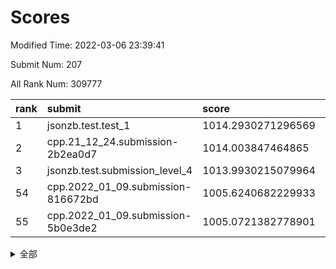 # Scores

Modified Time: 2022-03-06 23:39:41

Submit Num: 207

All Rank Num: 309777

| rank |               submit               |       score        |       sigma        | pk_num |
| :--- | :--------------------------------- | :----------------- | :----------------- | :----- |
| 1    | jsonzb.test.test_1                 | 1014.2930271296569 | 0.8570546554581223 | 5985   |
| 2    | cpp.21_12_24.submission-2b2ea0d7   | 1014.003847464865  | 0.8222759760814817 | 5982   |
| 3    | jsonzb.test.submission_level_4     | 1013.9930215079964 | 0.8072493900198797 | 5988   |
| 54   | cpp.2022_01_09.submission-816672bd | 1005.6240682229933 | 0.706397280134945  | 5989   |
| 55   | cpp.2022_01_09.submission-5b0e3de2 | 1005.0721382778901 | 0.7162304812123735 | 5989   |


<details>
<summary>全部</summary>

| rank |                 submit                 |       score        |       sigma        | pk_num |
| :--- | :------------------------------------- | :----------------- | :----------------- | :----- |
| 1    | jsonzb.test.test_1                     | 1014.2930271296569 | 0.8570546554581223 | 5985   |
| 2    | cpp.21_12_24.submission-2b2ea0d7       | 1014.003847464865  | 0.8222759760814817 | 5982   |
| 3    | jsonzb.test.submission_level_4         | 1013.9930215079964 | 0.8072493900198797 | 5988   |
| 4    | gobigger.level_3.submission_level_3_45 | 1011.1225699321059 | 0.7752490126065037 | 5985   |
| 5    | gobigger.level_3.submission_level_3_31 | 1011.0839276862027 | 0.744962426513761  | 5991   |
| 6    | gobigger.level_3.submission_level_3_32 | 1011.0074557971075 | 0.7786743134215431 | 5981   |
| 7    | gobigger.level_3.submission_level_3_46 | 1010.8550257896884 | 0.7634296251695379 | 5986   |
| 8    | gobigger.level_3.submission_level_3_4  | 1010.6836417997141 | 0.7900119685522866 | 5987   |
| 9    | gobigger.level_3.submission_level_3_38 | 1010.5275648548427 | 0.7378023432105979 | 5989   |
| 10   | gobigger.level_3.submission_level_3_0  | 1010.453474010542  | 0.7687197603725315 | 5979   |
| 11   | gobigger.level_3.submission_level_3_44 | 1010.4403551500077 | 0.7596108386198369 | 5983   |
| 12   | gobigger.level_3.submission_level_3_34 | 1010.3991525258925 | 0.7594750711747303 | 5986   |
| 13   | gobigger.level_3.submission_level_3_25 | 1010.398059167462  | 0.7862476999029493 | 5986   |
| 14   | gobigger.level_3.submission_level_3_22 | 1010.3715000874271 | 0.7574622172383219 | 5980   |
| 15   | gobigger.level_3.submission_level_3_19 | 1010.2742672839856 | 0.7538067063053456 | 5986   |
| 16   | gobigger.level_3.submission_level_3_47 | 1010.2247227310969 | 0.762191353375975  | 5983   |
| 17   | gobigger.level_3.submission_level_3_14 | 1010.1285544479983 | 0.7494069435757196 | 5988   |
| 18   | gobigger.level_3.submission_level_3_29 | 1010.106240973034  | 0.7589694523705047 | 5990   |
| 19   | gobigger.level_3.submission_level_3_20 | 1010.0749236603965 | 0.7552433324615895 | 5989   |
| 20   | gobigger.level_3.submission_level_3_2  | 1010.0664629889634 | 0.7408715377259987 | 5984   |
| 21   | gobigger.level_3.submission_level_3_23 | 1010.054410708572  | 0.7853231881855413 | 5983   |
| 22   | gobigger.level_3.submission_level_3_21 | 1010.0511785299931 | 0.7657711508532012 | 5985   |
| 23   | gobigger.level_3.submission_level_3_11 | 1009.933231000022  | 0.751133250525742  | 5982   |
| 24   | gobigger.level_3.submission_level_3_8  | 1009.9247529562829 | 0.7374587374299308 | 5983   |
| 25   | gobigger.level_3.submission_level_3_18 | 1009.9117178188552 | 0.7494320462755665 | 5987   |
| 26   | gobigger.level_3.submission_level_3_35 | 1009.8858802949895 | 0.7531228720500159 | 5991   |
| 27   | gobigger.level_3.submission_level_3_9  | 1009.8638505281599 | 0.7649784854374929 | 5985   |
| 28   | gobigger.level_3.submission_level_3_7  | 1009.8083617746661 | 0.7501804647874566 | 5992   |
| 29   | gobigger.level_3.submission_level_3_36 | 1009.7639319989835 | 0.7537189807467743 | 5986   |
| 30   | gobigger.level_3.submission_level_3_48 | 1009.7200570641035 | 0.7699362544382443 | 5988   |
| 31   | gobigger.level_3.submission_level_3_30 | 1009.6984479117314 | 0.762458004792802  | 5991   |
| 32   | gobigger.level_3.submission_level_3_27 | 1009.6458304613611 | 0.7600782210285408 | 5981   |
| 33   | gobigger.level_3.submission_level_3_43 | 1009.6114080205648 | 0.7567183535381198 | 5987   |
| 34   | gobigger.level_3.submission_level_3_26 | 1009.5955484742874 | 0.7541251388259074 | 5991   |
| 35   | gobigger.level_3.submission_level_3_15 | 1009.5640243701184 | 0.7503391716156993 | 5981   |
| 36   | gobigger.level_3.submission_level_3_49 | 1009.4726718421807 | 0.739179827642761  | 5993   |
| 37   | gobigger.level_3.submission_level_3_1  | 1009.4159417291476 | 0.7457515807622163 | 5983   |
| 38   | gobigger.level_3.submission_level_3_41 | 1009.4108962798854 | 0.7590548091008004 | 5985   |
| 39   | gobigger.level_3.submission_level_3_12 | 1009.3583633667798 | 0.7387101687262115 | 5986   |
| 40   | gobigger.level_3.submission_level_3_28 | 1009.3124148816975 | 0.7605759205343288 | 5987   |
| 41   | gobigger.level_3.submission_level_3_37 | 1009.3063592619104 | 0.7544465442094666 | 5986   |
| 42   | gobigger.level_3.submission_level_3_5  | 1009.0877375059738 | 0.7309754930662157 | 5987   |
| 43   | gobigger.level_3.submission_level_3_17 | 1009.0620534811367 | 0.7418478602809336 | 5989   |
| 44   | gobigger.level_3.submission_level_3_6  | 1008.9698069771331 | 0.7604925513543271 | 5985   |
| 45   | gobigger.level_3.submission_level_3_42 | 1008.8941485170019 | 0.7459994461705964 | 5988   |
| 46   | gobigger.level_3.submission_level_3_13 | 1008.7535947484145 | 0.7563676773186115 | 5984   |
| 47   | gobigger.level_3.submission_level_3_16 | 1008.7329433340026 | 0.7755663585561564 | 5988   |
| 48   | gobigger.level_3.submission_level_3_40 | 1008.6077386153528 | 0.751885182804664  | 5983   |
| 49   | gobigger.level_3.submission_level_3_39 | 1008.5717595750551 | 0.7521943831030466 | 5988   |
| 50   | gobigger.level_3.submission_level_3_10 | 1008.5591722718128 | 0.7283380234302708 | 5983   |
| 51   | gobigger.level_3.submission_level_3_33 | 1008.4924509679432 | 0.7382425227395221 | 5989   |
| 52   | gobigger.level_3.submission_level_3_24 | 1008.2047311766574 | 0.7326240837854304 | 5987   |
| 53   | gobigger.level_3.submission_level_3_3  | 1008.0078623089715 | 0.7334208416961425 | 5982   |
| 54   | cpp.2022_01_09.submission-816672bd     | 1005.6240682229933 | 0.706397280134945  | 5989   |
| 55   | cpp.2022_01_09.submission-5b0e3de2     | 1005.0721382778901 | 0.7162304812123735 | 5989   |
| 56   | gobigger.level_1.submission_level_1_4  | 1004.7344304175605 | 0.7312428841852411 | 5982   |
| 57   | gobigger.level_1.submission_level_1_36 | 1004.6478404453743 | 0.7233913602144216 | 5986   |
| 58   | gobigger.level_1.submission_level_1_9  | 1004.4534524123352 | 0.7152869115225988 | 5984   |
| 59   | gobigger.level_1.submission_level_1_12 | 1004.3957215279825 | 0.7160662728696819 | 5982   |
| 60   | gobigger.level_1.submission_level_1_3  | 1004.3291172842032 | 0.7162899523993583 | 5984   |
| 61   | gobigger.level_1.submission_level_1_34 | 1004.2523604122629 | 0.7195749695116177 | 5989   |
| 62   | gobigger.level_1.submission_level_1_48 | 1004.1386799556618 | 0.7097015065454668 | 5984   |
| 63   | gobigger.level_1.submission_level_1_20 | 1004.0660994657687 | 0.7177340173664707 | 5986   |
| 64   | gobigger.level_1.submission_level_1_32 | 1004.0334629695303 | 0.714524137165205  | 5985   |
| 65   | gobigger.level_1.submission_level_1_39 | 1004.0008788675921 | 0.7153004595408068 | 5988   |
| 66   | gobigger.level_1.submission_level_1_37 | 1003.9722342116667 | 0.7084655118565281 | 5987   |
| 67   | gobigger.level_1.submission_level_1_24 | 1003.9136135606452 | 0.7169076316746301 | 5991   |
| 68   | gobigger.level_1.submission_level_1_10 | 1003.8497957822565 | 0.7149336856099009 | 5996   |
| 69   | gobigger.level_1.submission_level_1_28 | 1003.785317732639  | 0.7146719867276281 | 5986   |
| 70   | gobigger.level_1.submission_level_1_41 | 1003.744819224439  | 0.714701737001458  | 5981   |
| 71   | gobigger.level_1.submission_level_1_46 | 1003.7228570334486 | 0.7079129653737237 | 5984   |
| 72   | gobigger.level_1.submission_level_1_6  | 1003.6569643835776 | 0.7134443037709197 | 5988   |
| 73   | gobigger.level_1.submission_level_1_2  | 1003.5447245548385 | 0.7234772218313399 | 5988   |
| 74   | gobigger.level_1.submission_level_1_42 | 1003.50378820549   | 0.7103330914708186 | 5989   |
| 75   | gobigger.level_1.submission_level_1_35 | 1003.4877285432217 | 0.726872485005617  | 5987   |
| 76   | gobigger.level_1.submission_level_1_16 | 1003.4199013550306 | 0.7123741679398417 | 5982   |
| 77   | gobigger.level_1.submission_level_1_14 | 1003.40925793858   | 0.7153668093596565 | 5984   |
| 78   | gobigger.level_1.submission_level_1_22 | 1003.3671191185949 | 0.7107318637202666 | 5981   |
| 79   | gobigger.level_1.submission_level_1_49 | 1003.2798828627767 | 0.7119794565412026 | 5983   |
| 80   | gobigger.level_1.submission_level_1_27 | 1003.225888172316  | 0.7111542402952836 | 5985   |
| 81   | gobigger.level_1.submission_level_1_33 | 1003.22576752725   | 0.7156850783272048 | 5989   |
| 82   | gobigger.level_1.submission_level_1_0  | 1003.1951970744489 | 0.7234890132122053 | 5987   |
| 83   | gobigger.level_1.submission_level_1_38 | 1003.1829131892649 | 0.7256380837565034 | 5988   |
| 84   | gobigger.level_1.submission_level_1_18 | 1003.0639489270001 | 0.7139231800132873 | 5988   |
| 85   | gobigger.level_1.submission_level_1_43 | 1003.0637226703201 | 0.7228968844086266 | 5982   |
| 86   | gobigger.level_1.submission_level_1_11 | 1003.032492786799  | 0.7220965058728073 | 5983   |
| 87   | gobigger.level_1.submission_level_1_45 | 1003.0320630070803 | 0.7080902173572218 | 5985   |
| 88   | gobigger.level_1.submission_level_1_5  | 1002.9682244246873 | 0.7187273721116029 | 5990   |
| 89   | gobigger.level_1.submission_level_1_19 | 1002.9648356541874 | 0.7159469266016053 | 5992   |
| 90   | gobigger.level_1.submission_level_1_25 | 1002.9215666517405 | 0.71633989154767   | 5981   |
| 91   | gobigger.level_1.submission_level_1_13 | 1002.9114195183054 | 0.7226114832419248 | 5986   |
| 92   | gobigger.level_1.submission_level_1_8  | 1002.853781213839  | 0.7134799375021631 | 5990   |
| 93   | gobigger.level_1.submission_level_1_21 | 1002.7911198947997 | 0.7148969728319123 | 5984   |
| 94   | gobigger.level_1.submission_level_1_1  | 1002.6983439279235 | 0.7170518700796743 | 5987   |
| 95   | gobigger.level_1.submission_level_1_23 | 1002.6857785567124 | 0.7151576797492794 | 5986   |
| 96   | gobigger.level_1.submission_level_1_30 | 1002.6260532900071 | 0.7208471364096538 | 5990   |
| 97   | gobigger.level_1.submission_level_1_15 | 1002.5646808364231 | 0.7157912567384438 | 5989   |
| 98   | gobigger.level_1.submission_level_1_7  | 1002.5149602395912 | 0.7137484405674466 | 5985   |
| 99   | gobigger.level_1.submission_level_1_44 | 1002.4654721707017 | 0.7197023017412388 | 5982   |
| 100  | gobigger.level_1.submission_level_1_31 | 1002.440176153092  | 0.7209569320855927 | 5988   |
| 101  | gobigger.level_1.submission_level_1_29 | 1002.4007069178923 | 0.7091142409411918 | 5987   |
| 102  | gobigger.level_1.submission_level_1_47 | 1002.3378515802204 | 0.7122069104594957 | 5985   |
| 103  | gobigger.level_1.submission_level_1_17 | 1002.1067153405984 | 0.7067045735842313 | 5984   |
| 104  | gobigger.level_1.submission_level_1_40 | 1001.7579886779183 | 0.7266206892067113 | 5985   |
| 105  | gobigger.level_1.submission_level_1_26 | 1001.2032517877351 | 0.7146473255271775 | 5992   |
| 106  | gobigger.random.submission_random_42   | 997.1666383661461  | 0.701611980771598  | 5985   |
| 107  | gobigger.random.submission_random_13   | 997.0788604684909  | 0.7121118253695798 | 5981   |
| 108  | gobigger.random.submission_random_26   | 997.0066860709844  | 0.6945022618830504 | 5988   |
| 109  | gobigger.random.submission_random_44   | 996.904175517368   | 0.7041119412595812 | 5990   |
| 110  | gobigger.random.submission_random_43   | 996.862330928701   | 0.7201050802019147 | 5986   |
| 111  | gobigger.random.submission_random_40   | 996.825306892067   | 0.7010079611957155 | 5985   |
| 112  | gobigger.random.submission_random_39   | 996.7263253816401  | 0.7152755164756955 | 5981   |
| 113  | gobigger.random.submission_random_1    | 996.7163624627419  | 0.7134409589872107 | 5982   |
| 114  | gobigger.random.submission_random_38   | 996.7139333918301  | 0.698847279481269  | 5987   |
| 115  | gobigger.random.submission_random_25   | 996.6034985122974  | 0.7088236042557162 | 5986   |
| 116  | gobigger.random.submission_random_10   | 996.5842779495023  | 0.7117857326972413 | 5987   |
| 117  | gobigger.random.submission_random_37   | 996.5129893391264  | 0.7245467287450974 | 5985   |
| 118  | gobigger.random.submission_random_36   | 996.4999296789922  | 0.701912685664195  | 5985   |
| 119  | gobigger.random.submission_random_6    | 996.4778994198408  | 0.708966319225051  | 5987   |
| 120  | gobigger.random.submission_random_28   | 996.4729211499648  | 0.7087766043209365 | 5988   |
| 121  | gobigger.random.submission_random_49   | 996.3831602805602  | 0.7034514832657225 | 5985   |
| 122  | gobigger.random.submission_random_9    | 996.3507943748432  | 0.7083508078780214 | 5986   |
| 123  | gobigger.random.submission_random_15   | 996.2856037422789  | 0.7145321021680876 | 5980   |
| 124  | gobigger.random.submission_random_32   | 996.2486721649624  | 0.7215145597675036 | 5987   |
| 125  | gobigger.random.submission_random_19   | 996.2187206843745  | 0.7163456572473997 | 5989   |
| 126  | gobigger.random.submission_random_4    | 996.2160444918121  | 0.7058434468053502 | 5984   |
| 127  | gobigger.random.submission_random_34   | 996.1825419177254  | 0.7044567875110921 | 5988   |
| 128  | gobigger.random.submission_random_24   | 996.1662055277297  | 0.7026622244230805 | 5987   |
| 129  | gobigger.random.submission_random_46   | 996.0717674144819  | 0.7020084523565011 | 5984   |
| 130  | gobigger.random.submission_random_27   | 996.0391726864648  | 0.7092796321572786 | 5989   |
| 131  | gobigger.random.submission_random_33   | 995.9196573344473  | 0.7151772018257593 | 5986   |
| 132  | gobigger.random.submission_random_3    | 995.869529039705   | 0.7063674663851484 | 5989   |
| 133  | gobigger.random.submission_random_11   | 995.8588675170724  | 0.7190360398067297 | 5982   |
| 134  | gobigger.random.submission_random_41   | 995.8485093675921  | 0.7153207171352614 | 5988   |
| 135  | gobigger.random.submission_random_8    | 995.8443391182657  | 0.7066685624361441 | 5986   |
| 136  | gobigger.random.submission_random_22   | 995.7988538831281  | 0.7141069469221988 | 5989   |
| 137  | gobigger.random.submission_random_0    | 995.716188010666   | 0.7069532014781399 | 5989   |
| 138  | gobigger.random.submission_random_2    | 995.7147638476629  | 0.7023679465823558 | 5993   |
| 139  | gobigger.random.submission_random_20   | 995.6739332098301  | 0.7106979258740407 | 5990   |
| 140  | gobigger.random.submission_random_16   | 995.6167148836417  | 0.7022482667218517 | 5987   |
| 141  | gobigger.random.submission_random_35   | 995.6011345049825  | 0.7110211530336353 | 5982   |
| 142  | gobigger.random.submission_random_48   | 995.5572281013096  | 0.6983953531115615 | 5985   |
| 143  | gobigger.random.submission_random_21   | 995.5258913265118  | 0.7075496768097481 | 5986   |
| 144  | gobigger.random.submission_random_14   | 995.4129677601871  | 0.7125051506343419 | 5982   |
| 145  | gobigger.random.submission_random_7    | 995.4121179200597  | 0.7301351138409257 | 5982   |
| 146  | gobigger.random.submission_random_18   | 995.3775144635226  | 0.7020387317557214 | 5992   |
| 147  | gobigger.random.submission_random_12   | 995.3041021604109  | 0.6980203898899626 | 5988   |
| 148  | gobigger.random.submission_random_23   | 995.273116161454   | 0.70490019556041   | 5990   |
| 149  | gobigger.random.submission_random_45   | 995.2680834657109  | 0.7200401303638261 | 5982   |
| 150  | gobigger.random.submission_random_29   | 995.1288200799252  | 0.7261960324447182 | 5986   |
| 151  | gobigger.random.submission_random_47   | 995.1210032333781  | 0.7145219276576913 | 5985   |
| 152  | gobigger.random.submission_random_30   | 994.9870796219583  | 0.7329381057548794 | 5990   |
| 153  | gobigger.random.submission_random_17   | 994.9216159728862  | 0.7056394260674594 | 5988   |
| 154  | gobigger.random.submission_random_31   | 994.4907245705649  | 0.7160844948211168 | 5984   |
| 155  | gobigger.level_2.submission_level_2_41 | 994.3944679149739  | 0.7278903222109968 | 5991   |
| 156  | gobigger.random.submission_random_5    | 994.2434590611019  | 0.7320024216897356 | 5986   |
| 157  | gobigger.level_2.submission_level_2_24 | 994.2365806838624  | 0.7356478899848813 | 5983   |
| 158  | gobigger.level_2.submission_level_2_14 | 994.2317925369975  | 0.744850342570793  | 5984   |
| 159  | gobigger.level_2.submission_level_2_49 | 993.7068926181834  | 0.7190372768734391 | 5986   |
| 160  | gobigger.level_2.submission_level_2_46 | 993.5985914662227  | 0.736438227141313  | 5985   |
| 161  | gobigger.level_2.submission_level_2_34 | 993.4332211514042  | 0.7305915957002189 | 5986   |
| 162  | gobigger.level_2.submission_level_2_47 | 993.3180023362203  | 0.7386516831001393 | 5985   |
| 163  | gobigger.level_2.submission_level_2_13 | 993.3083749929916  | 0.7475762034660527 | 5988   |
| 164  | gobigger.level_2.submission_level_2_9  | 993.2560306679011  | 0.7349974476914365 | 5987   |
| 165  | gobigger.level_2.submission_level_2_21 | 993.1358433990562  | 0.726878907617588  | 5985   |
| 166  | gobigger.level_2.submission_level_2_3  | 993.1249763243286  | 0.7305015917752135 | 5982   |
| 167  | gobigger.level_2.submission_level_2_20 | 993.0602065513984  | 0.7552708664122887 | 5982   |
| 168  | gobigger.level_2.submission_level_2_4  | 993.0377567493388  | 0.7281795668918748 | 5985   |
| 169  | gobigger.level_2.submission_level_2_23 | 992.9272463326006  | 0.7549411063348436 | 5984   |
| 170  | gobigger.level_2.submission_level_2_44 | 992.766820147886   | 0.7425313563063229 | 5984   |
| 171  | gobigger.level_2.submission_level_2_6  | 992.6592560116168  | 0.719235747407253  | 5992   |
| 172  | gobigger.level_2.submission_level_2_7  | 992.6415295754582  | 0.7293928354901069 | 5986   |
| 173  | gobigger.level_2.submission_level_2_22 | 992.56868412674    | 0.7728527595952601 | 5982   |
| 174  | gobigger.level_2.submission_level_2_32 | 992.4641227193349  | 0.7558317345001716 | 5985   |
| 175  | gobigger.level_2.submission_level_2_27 | 992.4218129841885  | 0.7326813241167119 | 5988   |
| 176  | gobigger.level_2.submission_level_2_19 | 992.3770932307872  | 0.737149704216662  | 5986   |
| 177  | gobigger.level_2.submission_level_2_30 | 992.3468405552599  | 0.7491391231028119 | 5985   |
| 178  | gobigger.level_2.submission_level_2_12 | 992.3355527231672  | 0.7222277224928972 | 5984   |
| 179  | gobigger.level_2.submission_level_2_38 | 992.2975117308675  | 0.7441715083009479 | 5983   |
| 180  | gobigger.level_2.submission_level_2_10 | 992.2826992099981  | 0.7457279273893171 | 5981   |
| 181  | gobigger.level_2.submission_level_2_40 | 992.2701266908454  | 0.7431951587957544 | 5993   |
| 182  | gobigger.level_2.submission_level_2_2  | 992.2360274111053  | 0.7298688555514096 | 5987   |
| 183  | gobigger.level_2.submission_level_2_25 | 992.1602315890541  | 0.7506813147810238 | 5989   |
| 184  | gobigger.level_2.submission_level_2_39 | 992.1009440313354  | 0.7474256120569799 | 5983   |
| 185  | gobigger.level_2.submission_level_2_42 | 992.0321145495311  | 0.739559582022681  | 5987   |
| 186  | gobigger.level_2.submission_level_2_15 | 992.0048941248889  | 0.761447260216287  | 5991   |
| 187  | gobigger.level_2.submission_level_2_1  | 991.9989757644039  | 0.7375136677562456 | 5987   |
| 188  | gobigger.level_2.submission_level_2_18 | 991.9817704063133  | 0.7606434293680641 | 5987   |
| 189  | gobigger.level_2.submission_level_2_37 | 991.974841662303   | 0.751917292442171  | 5985   |
| 190  | gobigger.level_2.submission_level_2_8  | 991.8314405410244  | 0.7545814134571077 | 5981   |
| 191  | gobigger.level_2.submission_level_2_11 | 991.7295153856696  | 0.7580057380220728 | 5987   |
| 192  | gobigger.level_2.submission_level_2_0  | 991.6269726435877  | 0.75675533018459   | 5988   |
| 193  | gobigger.level_2.submission_level_2_16 | 991.5934360744537  | 0.7480982808201876 | 5987   |
| 194  | gobigger.level_2.submission_level_2_29 | 991.5882154368859  | 0.7302875523537761 | 5985   |
| 195  | gobigger.level_2.submission_level_2_31 | 991.54254570127    | 0.7481126907063854 | 5981   |
| 196  | gobigger.level_2.submission_level_2_33 | 991.4959518567348  | 0.7476264490405644 | 5990   |
| 197  | gobigger.level_2.submission_level_2_48 | 991.4433137406076  | 0.7463393051640984 | 5989   |
| 198  | gobigger.level_2.submission_level_2_36 | 991.4422815834946  | 0.7404764921887151 | 5984   |
| 199  | gobigger.level_2.submission_level_2_43 | 991.3194824737657  | 0.738387119349524  | 5986   |
| 200  | gobigger.level_2.submission_level_2_5  | 991.239135711489   | 0.7464333270006289 | 5984   |
| 201  | gobigger.level_2.submission_level_2_45 | 991.1409859800443  | 0.7583646235076902 | 5982   |
| 202  | gobigger.level_2.submission_level_2_26 | 990.9615875113514  | 0.7519764942238394 | 5991   |
| 203  | gobigger.level_2.submission_level_2_17 | 990.5742808300441  | 0.7541438693828807 | 5984   |
| 204  | gobigger.level_2.submission_level_2_35 | 990.3974252851143  | 0.7495091781598028 | 5985   |
| 205  | gobigger.level_2.submission_level_2_28 | 988.7175645304488  | 0.7861522994384817 | 5987   |
| 206  | gobigger.none.submission_none_1        | 978.7117745767994  | 1.3461016175677034 | 5989   |
| 207  | gobigger.none.submission_none_0        | 976.0158668257665  | 1.485927993826176  | 5985   |

</details>